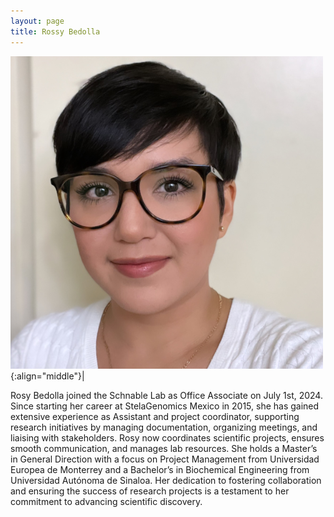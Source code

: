 ```yaml
---
layout: page
title: Rossy Bedolla
---
```


![Rossy Bedolla](/images/People_Images/Rossy2.png){:align="middle"}|

Rosy Bedolla joined the Schnable Lab as Office Associate on July 1st, 2024. Since starting her career at StelaGenomics Mexico in 2015, she has gained extensive experience as Assistant and project coordinator, supporting research initiatives by managing documentation, organizing meetings, and liaising with stakeholders. Rosy now coordinates scientific projects, ensures smooth communication, and manages lab resources. She holds a Master’s in General Direction with a focus on Project Management from Universidad Europea de Monterrey and a Bachelor’s in Biochemical Engineering from Universidad Autónoma de Sinaloa. Her dedication to fostering collaboration and ensuring the success of research projects is a testament to her commitment to advancing scientific discovery.
